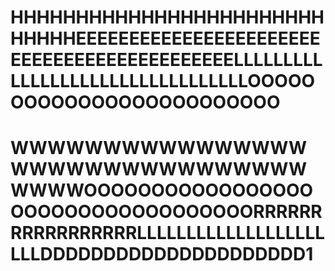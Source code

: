 # HHHHHHHHHHHHHHHHHHHHHHHHHHHHHEEEEEEEEEEEEEEEEEEEEEEEEEEEEEEEEEEEEEEEEEEEELLLLLLLLLLLLLLLLLLLLLLLLLLLLLLLLLOOOOOOOOOOOOOOOOOOOOOOOOO
# WWWWWWWWWWWWWWWWWWWWWWWWWWWWWWWWWWWWOOOOOOOOOOOOOOOOOOOOOOOOOOOOOOOOOOORRRRRRRRRRRRRRRRRLLLLLLLLLLLLLLLLLLLLLLDDDDDDDDDDDDDDDDDDDDD1
